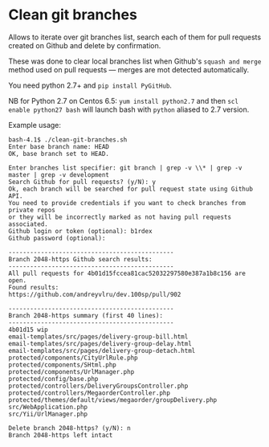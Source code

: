 # Clean git branches

Allows to iterate over git branches list, search each of them for pull requests created on Github and delete by confirmation.

These was done to clear local branches list when Github's `squash and merge` method used on pull requests — merges are mot detected automatically.

You need python 2.7+ and `pip install PyGitHub`.

NB for Python 2.7 on Centos 6.5: `yum install python2.7` and then `scl enable python27 bash` will launch bash with `python` aliased to 2.7 version. 

Example usage:
```
bash-4.1$ ./clean-git-branches.sh
Enter base branch name: HEAD
OK, base branch set to HEAD.

Enter branches list specifier: git branch | grep -v \\* | grep -v master | grep -v development
Search Github for pull requests? (y/N): y
Ok, each branch will be searched for pull request state using Github API.
You need to provide credentials if you want to check branches from private repos
or they will be incorrectly marked as not having pull requests associated.
Github login or token (optional): b1rdex
Github password (optional):

----------------------------------------------
Branch 2048-https Github search results:
----------------------------------------------
All pull requests for 4b01d15fccea81cac52032297580e387a1b8c156 are open.
Found results:
https://github.com/andreyvlru/dev.100sp/pull/902

----------------------------------------------
Branch 2048-https summary (first 40 lines):
----------------------------------------------
4b01d15 wip
email-templates/src/pages/delivery-group-bill.html
email-templates/src/pages/delivery-group-delay.html
email-templates/src/pages/delivery-group-detach.html
protected/components/CityUrlRule.php
protected/components/SHtml.php
protected/components/UrlManager.php
protected/config/base.php
protected/controllers/DeliveryGroupsController.php
protected/controllers/MegaorderController.php
protected/themes/default/views/megaorder/groupDelivery.php
src/WebApplication.php
src/Yii/UrlManager.php

Delete branch 2048-https? (y/N): n
Branch 2048-https left intact

```
